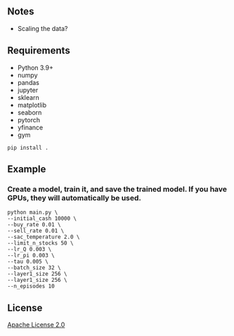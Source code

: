 ## Notes

* Scaling the data?

## Requirements

* Python 3.9+
* numpy
* pandas
* jupyter
* sklearn
* matplotlib
* seaborn
* pytorch
* yfinance
* gym

```shell
pip install .
```
 ## Example 
 ### __Create a model__, train it, and save the trained model. If you have GPUs, they will automatically be used.

```shell
python main.py \
--initial_cash 10000 \
--buy_rate 0.01 \
--sell_rate 0.01 \
--sac_temperature 2.0 \
--limit_n_stocks 50 \
--lr_Q 0.003 \
--lr_pi 0.003 \
--tau 0.005 \
--batch_size 32 \
--layer1_size 256 \
--layer1_size 256 \
--n_episodes 10 
```
## License
[Apache License 2.0](https://github.com/MatthieuSarkis/stock/blob/master/LICENSE)